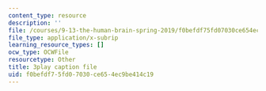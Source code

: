 ```yaml
---
content_type: resource
description: ''
file: /courses/9-13-the-human-brain-spring-2019/f0befdf75fd07030ce654ec9be414c19_ppxK4R8XWfU.srt
file_type: application/x-subrip
learning_resource_types: []
ocw_type: OCWFile
resourcetype: Other
title: 3play caption file
uid: f0befdf7-5fd0-7030-ce65-4ec9be414c19
---
```

